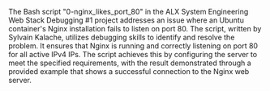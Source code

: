 The Bash script "0-nginx_likes_port_80" in the ALX System Engineering Web Stack Debugging #1 project addresses an issue where an Ubuntu container's Nginx installation fails to listen on port 80. The script, written by Sylvain Kalache, utilizes debugging skills to identify and resolve the problem. It ensures that Nginx is running and correctly listening on port 80 for all active IPv4 IPs. The script achieves this by configuring the server to meet the specified requirements, with the result demonstrated through a provided example that shows a successful connection to the Nginx web server.

